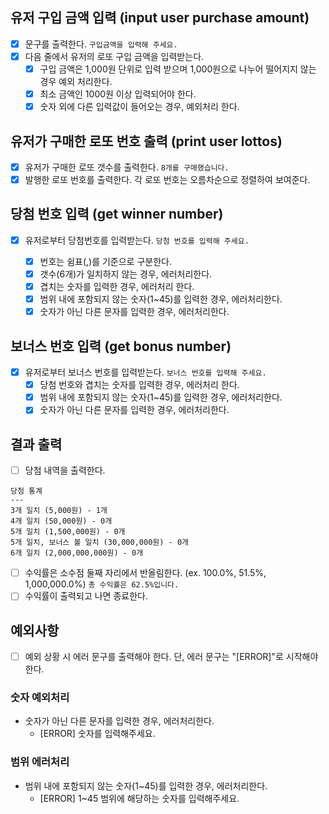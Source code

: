 ## 유저 구입 금액 입력 (input user purchase amount)

- [x] 문구를 출력한다.
      `구입금액을 입력해 주세요.`
- [x] 다음 줄에서 유저의 로또 구입 금액을 입력받는다.
  - [x] 구입 금액은 1,000원 단위로 입력 받으며 1,000원으로 나누어 떨어지지 않는 경우 예외 처리한다.
  - [x] 최소 금액인 1000원 이상 입력되어야 한다.
  - [x] 숫자 외에 다른 입력값이 들어오는 경우, 예외처리 한다.

## 유저가 구매한 로또 번호 출력 (print user lottos)

- [x] 유저가 구매한 로또 갯수를 출력한다.
      `8개를 구매했습니다.`
- [x] 발행한 로또 번호를 출력한다. 각 로또 번호는 오름차순으로 정렬하여 보여준다.

## 당첨 번호 입력 (get winner number)

- [x] 유저로부터 당첨번호를 입력받는다.
      `당첨 번호를 입력해 주세요.`

  - [x] 번호는 쉼표(,)를 기준으로 구분한다.
  - [x] 갯수(6개)가 일치하지 않는 경우, 에러처리한다.
  - [x] 겹치는 숫자를 입력한 경우, 에러처리 한다.
  - [x] 범위 내에 포함되지 않는 숫자(1~45)를 입력한 경우, 에러처리한다.
  - [x] 숫자가 아닌 다른 문자를 입력한 경우, 에러처리한다.

## 보너스 번호 입력 (get bonus number)

- [x] 유저로부터 보너스 번호를 입력받는다.
      `보너스 번호를 입력해 주세요.`
  - [x] 당첨 번호와 겹치는 숫자를 입력한 경우, 에러처리 한다.
  - [x] 범위 내에 포함되지 않는 숫자(1~45)를 입력한 경우, 에러처리한다.
  - [x] 숫자가 아닌 다른 문자를 입력한 경우, 에러처리한다.

## 결과 출력

- [ ] 당첨 내역을 출력한다.

```
당첨 통계
---
3개 일치 (5,000원) - 1개
4개 일치 (50,000원) - 0개
5개 일치 (1,500,000원) - 0개
5개 일치, 보너스 볼 일치 (30,000,000원) - 0개
6개 일치 (2,000,000,000원) - 0개
```

- [ ] 수익률은 소수점 둘째 자리에서 반올림한다. (ex. 100.0%, 51.5%, 1,000,000.0%)
      `총 수익률은 62.5%입니다.`
- [ ] 수익률이 출력되고 나면 종료한다.

## 예외사항

- [ ] 예외 상황 시 에러 문구를 출력해야 한다. 단, 에러 문구는 "[ERROR]"로 시작해야 한다.

### 숫자 예외처리

- 숫자가 아닌 다른 문자를 입력한 경우, 에러처리한다.
  - [ERROR] 숫자를 입력해주세요.

### 범위 에러처리

- 범위 내에 포함되지 않는 숫자(1~45)를 입력한 경우, 에러처리한다.
  - [ERROR] 1~45 범위에 해당하는 숫자를 입력해주세요.
